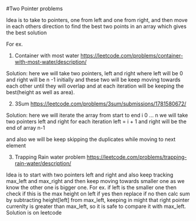 #Two Pointer problems

Idea is to take to pointers, one from left and one from right, and then move in each others direction to find the best two points in an array which gives the best solution

For ex.

1. Container with most water
https://leetcode.com/problems/container-with-most-water/description/

Solution: here we will take two pointers, left and right where left will be 0 and right will be n -1 initially and these two will be keep moving towards each other until they will overlap and at each iteration will be keeping the best(height as well as area).

2. 3Sum
https://leetcode.com/problems/3sum/submissions/1781580672/

Solution: here we will iterate the array from start to end
i 0 ... n
we will take two pointers left and right
for each iteration
    left = i + 1 and right will be the end of array n-1

and also we will be keep skipping the duplicates while moving to next element

3. Trapping Rain water problem
https://leetcode.com/problems/trapping-rain-water/description/

Idea is to start with two pointers left and right and also keep tracking max_left and max_right and then keep moving towards smaller one as we know the other one is bigger one. For ex. if left is the smaller one then check if this is the max height on left if yes then replace if no then calc sum by subtracting height[left] from max_left, keeping in might that right pointer currenlty is greater than max_left, so it is safe to compare it with max_left. Solution is on leetcode
